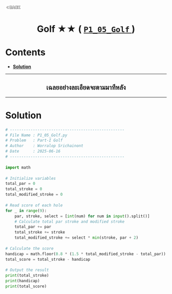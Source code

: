 <p align="left">
  <a href="../README.md">
    <img src="../../Z99-OTHERS/00-common/00-back.png" style="width:10%">
  </a>
</p>

<div align="center">
  <h1>
    Golf ★★ (
      <a href="https://drive.google.com/file/d/1wTfOJEajV7A6x-R_k33MWWbuWgFoDuwP/view?usp=drive_link">
        <code>P1_05_Golf</code>
      </a>
    )
  </h1>
</div>

# Contents

-   [**Solution**](#solution)

---

<div align="center">
  <h2>เฉลยอย่างละเอียดจะตามมาทีหลัง</h2>
</div>

---

# Solution

```python
# --------------------------------------------------
# File Name : P1_05_Golf.py
# Problem   : Part-I Golf
# Author    : Worralop Srichainont
# Date      : 2025-06-16
# --------------------------------------------------

import math

# Initialize variables
total_par = 0
total_stroke = 0
total_modified_stroke = 0

# Read score of each hole
for _ in range(9):
    par, stroke, select = [int(num) for num in input().split()]
    # Calculate total par stroke and modified stroke
    total_par += par
    total_stroke += stroke
    total_modified_stroke += select * min(stroke, par + 2)

# Calculate the score
handicap = math.floor(0.8 * (1.5 * total_modified_stroke - total_par))
total_score = total_stroke - handicap

# Output the result
print(total_stroke)
print(handicap)
print(total_score)
```
